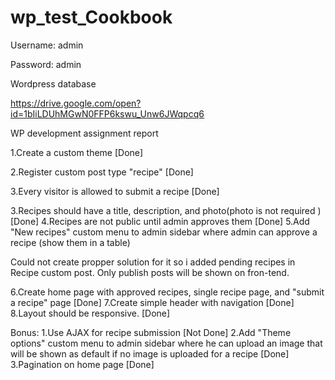 # wp_test_Cookbook

Username: admin 

Password: admin

Wordpress database 

https://drive.google.com/open?id=1bIiLDUhMGwN0FFP6kswu_Unw6JWqpcq6


WP development assignment report 

1.Create a custom theme [Done]

2.Register custom post type "recipe" [Done]

3.Every visitor is allowed to submit a recipe [Done]

3.Recipes should have a title, description, and photo(photo is not required )[Done]
4.Recipes are not public until admin approves them [Done]
5.Add "New recipes" custom menu to admin sidebar where admin can approve a recipe (show them in a table) 

Could not create propper solution for it so i added pending recipes in Recipe custom post. Only publish posts will be shown on fron-tend.
        
6.Create home page with approved recipes, single recipe page, and "submit a recipe" page [Done]
7.Create simple header with navigation [Done]
8.Layout should be responsive.  [Done]


Bonus:
1.Use AJAX for recipe submission [Not Done]
2.Add "Theme options" custom menu to admin sidebar where he can upload an image that will be shown as default if no image is uploaded for a recipe [Done]
3.Pagination on home page [Done]
